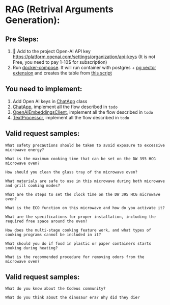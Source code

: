 # RAG (Retrival Arguments Generation): 

## Pre Steps:
1. 🔑 Add to the project Open-AI API key https://platform.openai.com/settings/organization/api-keys (It is not Free, you
   need to pay 1-10$ for subscription)
2. Run [docker-compose](docker-compose.yml). It will run container with postgres + [pg vector extension](https://www.postgresql.org/about/news/pgvector-070-released-2852/) and creates the table from [this script](init-scripts/init.sql) 

## You need to implement:
1. Add Open AI keys in [ChatApp](src/main/java/task/utils/Constant.java) class
2. [ChatApp](src/main/java/task/ChatApp.java), implement all the flow described in `todo`
3. [OpenAIEmbeddingsClient](src/main/java/task/clients/OpenAIEmbeddingsClient.java), implement all the flow described in `todo`
4. [TextProcessor](src/main/java/task/documents/TextProcessor.java), implement all the flow described in `todo`


## Valid request samples:
``` 
What safety precautions should be taken to avoid exposure to excessive microwave energy?
```
```
What is the maximum cooking time that can be set on the DW 395 HCG microwave oven?
```
```
How should you clean the glass tray of the microwave oven?
```
```
What materials are safe to use in this microwave during both microwave and grill cooking modes?
```
```
What are the steps to set the clock time on the DW 395 HCG microwave oven?
```
```
What is the ECO function on this microwave and how do you activate it?
```
```
What are the specifications for proper installation, including the required free space around the oven?
```
```
How does the multi-stage cooking feature work, and what types of cooking programs cannot be included in it?
```
```
What should you do if food in plastic or paper containers starts smoking during heating?
```
```
What is the recommended procedure for removing odors from the microwave oven?
```

## Valid request samples:
```
What do you know about the Codeus community?
```
```
What do you think about the dinosaur era? Why did they die?
```